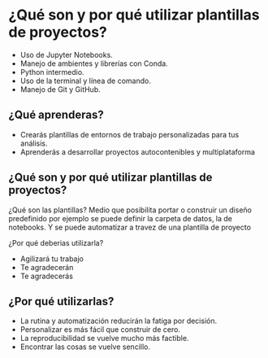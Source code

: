 # ¿Qué son y por qué utilizar plantillas de proyectos?

* Uso de Jupyter Notebooks. 
*  Manejo de ambientes y librerías con Conda. 
* Python intermedio. 
* Uso de la terminal y línea de comando. 
* Manejo de Git y GitHub.

## ¿Qué aprenderas?
* Crearás plantillas de entornos de trabajo personalizadas para tus análisis. 
* Aprenderás a desarrollar proyectos autocontenibles y multiplataforma

## ¿Qué son y por qué utilizar plantillas de proyectos?

¿Qué son las plantillas?
Medio que posibilita portar o construir un diseño predefinido por ejemplo se puede definir la carpeta de datos, la de notebooks. Y se puede automatizar a travez de una plantilla de proyecto

¿Por qué deberias utilizarla?
* Agilizará tu trabajo
* Te agradecerán
* Te agradecerás

## ¿Por qué utilizarlas?
* La rutina y automatización reducirán la fatiga por decisión. 
* Personalizar es más fácil que construir de cero. 
* La reproducibilidad se vuelve mucho más factible. 
* Encontrar las cosas se vuelve sencillo.
